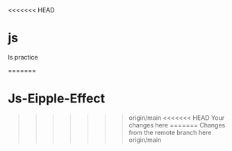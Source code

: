 <<<<<<< HEAD
# js

Is practice
 
=======
# Js-Eipple-Effect
>>>>>>> origin/main
<<<<<<< HEAD
Your changes here
=======
Changes from the remote branch here
>>>>>>> origin/main
